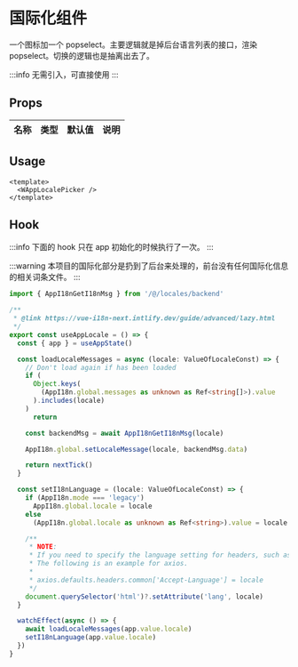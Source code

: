 # 国际化组件

一个图标加一个 popselect。主要逻辑就是掉后台语言列表的接口，渲染 popselect。切换的逻辑也是抽离出去了。

:::info
无需引入，可直接使用
:::

## Props

| 名称 | 类型 | 默认值 | 说明 |
| ---- | ---- | ------ | ---- |

## Usage

```vue
<template>
  <WAppLocalePicker />
</template>
```

## Hook

:::info
下面的 hook 只在 app 初始化的时候执行了一次。
:::

:::warning
本项目的国际化部分是扔到了后台来处理的，前台没有任何国际化信息的相关词条文件。
:::

```ts
import { AppI18nGetI18nMsg } from '/@/locales/backend'

/**
 * @link https://vue-i18n-next.intlify.dev/guide/advanced/lazy.html
 */
export const useAppLocale = () => {
  const { app } = useAppState()

  const loadLocaleMessages = async (locale: ValueOfLocaleConst) => {
    // Don't load again if has been loaded
    if (
      Object.keys(
        (AppI18n.global.messages as unknown as Ref<string[]>).value
      ).includes(locale)
    )
      return

    const backendMsg = await AppI18nGetI18nMsg(locale)

    AppI18n.global.setLocaleMessage(locale, backendMsg.data)

    return nextTick()
  }

  const setI18nLanguage = (locale: ValueOfLocaleConst) => {
    if (AppI18n.mode === 'legacy')
      AppI18n.global.locale = locale
    else
      (AppI18n.global.locale as unknown as Ref<string>).value = locale

    /**
     * NOTE:
     * If you need to specify the language setting for headers, such as the `fetch` API, set it here.
     * The following is an example for axios.
     *
     * axios.defaults.headers.common['Accept-Language'] = locale
     */
    document.querySelector('html')?.setAttribute('lang', locale)
  }

  watchEffect(async () => {
    await loadLocaleMessages(app.value.locale)
    setI18nLanguage(app.value.locale)
  })
}
```
